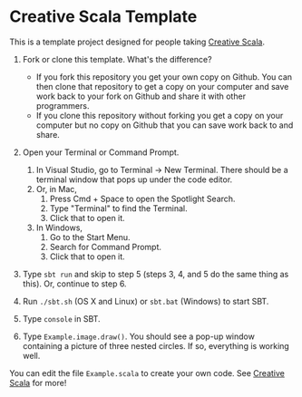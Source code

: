 # Creative Scala Template

This is a template project designed for people taking [Creative Scala][creative-scala].

1. Fork or clone this template. What's the difference?
   - If you fork this repository you get your own copy on Github. You can then clone that repository to get a copy on your computer and save work back to your fork on Github and share it with other programmers. 
   - If you clone this repository without forking you get a copy on your computer but no copy on Github that you can save work back to and share.

2. Open your Terminal or Command Prompt.
   1. In Visual Studio, go to Terminal -> New Terminal. There should be a terminal window that pops up under the code editor.
   2. Or, in Mac, 
      1. Press Cmd + Space to open the Spotlight Search. 
      2. Type "Terminal" to find the Terminal.
      3. Click that to open it.
   3. In Windows, 
      1. Go to the Start Menu.
      2. Search for Command Prompt.
      3. Click that to open it. 
3. Type `sbt run` and skip to step 5 (steps 3, 4, and 5 do the same thing as this). Or, continue to step 6.
4. Run `./sbt.sh` (OS X and Linux) or `sbt.bat` (Windows) to start SBT.
5. Type `console` in SBT.
6. Type `Example.image.draw()`. You should see a pop-up window containing a picture of three nested circles. If so, everything is working well.

You can edit the file `Example.scala` to create your own code. See [Creative Scala][creative-scala] for more!

[creative-scala]: https://creativescala.org/
